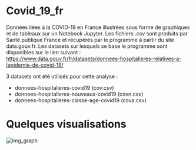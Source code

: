 # Covid_19_fr
Données liées à la COVID-19 en France illustrées sous forme de graphiques et de 
tableaux sur un Notebook Jupyter. Les fichiers .csv sont produits par Santé publique France et 
récupérés par le programme à partir du site data.gouv.fr.
Les datasets sur lesquels se base le programme sont disponibles sur le lien suivant : https://www.data.gouv.fr/fr/datasets/donnees-hospitalieres-relatives-a-lepidemie-de-covid-19/

3 datasets ont été utilisés pour cette analyse :
- donnees-hospitalieres-covid19 (cov.csv)
- donnees-hospitalieres-nouveaux-covid19 (covn.csv)
- donnees-hospitalieres-classe-age-covid19 (cova.csv)

# Quelques visualisations
![img_graph](https://user-images.githubusercontent.com/11463619/100869943-195e0000-349e-11eb-8b54-348e9196c9c1.jpg)
